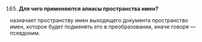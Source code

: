 165. **Для чего применяются алиасы пространства имен?**

назначает пространству имен выходящего документа пространство имен, которое будет подменять его в преобразовании, иначе говоря — псевдоним.
